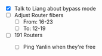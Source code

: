 - [x] Talk to Liang about bypass mode
- [ ] Adjust Router fibers
  - [ ] From: 16-23
  - [ ] To: 12-19
- [ ] 191 Routers
  - [ ] Ping Yanlin when they're free
  
